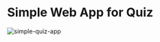 # Simple Web App for Quiz

![simple-quiz-app](https://user-images.githubusercontent.com/60577503/183225752-b95eb604-a968-4964-b0eb-47d921ea2a71.png)
